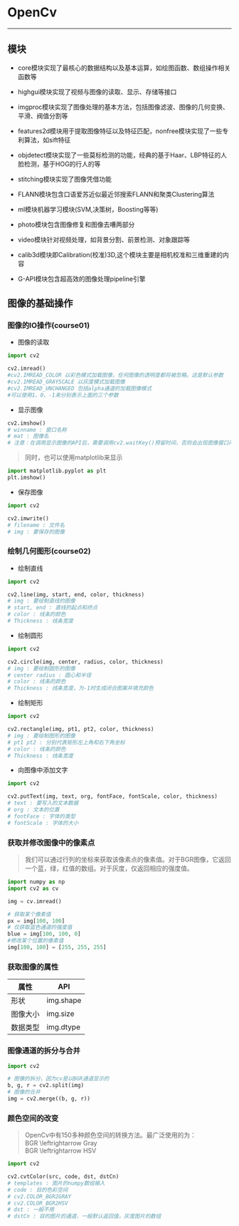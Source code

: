 # OpenCv  

---  

## 模块  

- core模块实现了最核心的数据结构以及基本运算，如绘图函数、数组操作相关函数等
- highgui模块实现了视频与图像的读取、显示、存储等接口
- imgproc模块实现了图像处理的基本方法，包括图像滤波、图像的几何变换、平滑、阀值分割等

- features2d模块用于提取图像特征以及特征匹配，nonfree模块实现了一些专利算法，如sift特征
- objdetect模块实现了一些莫标检测的功能，经典的基于Haar、LBP特征的人脸检测，基于HOG的行人的等
- stitching模块实现了图像凭借功能
- FLANN模块包含口语爱苏近似最近邻搜索FLANN和聚类Clustering算法
- ml模块机器学习模块(SVM,决策树，Boosting等等)
- photo模块包含图像修复和图像去嘈两部分
- video模块针对视频处理，如背景分割、前景检测、对象跟踪等
- calib3d模块即Calibration(校准)3D,这个模块主要是相机校准和三维重建的内容
- G-API模块包含超高效的图像处理pipeline引擎  


## 图像的基础操作  

### 图像的IO操作(course01)

- 图像的读取

```python
import cv2

cv2.imread()
#cv2.IMREAD_COLOR 以彩色模式加载图像，任何图像的透明度都将被忽略。这是默认参数
#cv2.IMREAD_GRAYSCALE 以灰度模式加载图像
#cv2.IMREAD_UNCHANGED 包括alpha通道的加载图像模式
#可以使用1、0、-1来分别表示上面的三个参数
```

- 显示图像
```python
cv2.imshow()
# winname : 窗口名称
# mat : 图像名
# 注意：在调用显示图像的API后，需要调用cv2.waitKey()预留时间，否则会出现图像窗口闪退的情况
```
> 同时，也可以使用matplotlib来显示

```python
import matplotlib.pyplot as plt
plt.imshow()
```

- 保存图像

```python
import cv2

cv2.imwrite()
# filename : 文件名
# img : 要保存的图像
```

### 绘制几何图形(course02)

- 绘制直线

```python
import cv2

cv2.line(img, start, end, color, thickness)
# img : 要绘制直线的图像
# start, end : 直线的起点和终点
# color : 线条的颜色
# Thickness : 线条宽度
```  

- 绘制圆形

```python
import cv2

cv2.circle(img, center, radius, color, thickness)
# img : 要绘制圆形的图像
# center radius : 圆心和半径
# color : 线条的颜色
# Thickness : 线条宽度，为-1时生成闭合图案并填充颜色
```

- 绘制矩形

```python
import cv2

cv2.rectangle(img, pt1, pt2, color, thickness)
# img : 要绘制图形的图像
# pt1 pt2 : 分别代表矩形左上角和右下角坐标
# color : 线条的颜色
# Thickness : 线条宽度
```

- 向图像中添加文字

```python
import cv2

cv2.putText(img, text, org, fontFace, fontScale, color, thickness)
# text : 要写入的文本数据
# org : 文本的位置
# fontFace : 字体的类型
# fontScale : 字体的大小
```

### 获取并修改图像中的像素点
> 我们可以通过行列的坐标来获取该像素点的像素值。对于BGR图像，它返回一个蓝，绿，红值的数组。对于灰度，仅返回相应的强度值。

```python
import numpy as np
import cv2 as cv

img = cv.imread()

# 获取某个像素值
px = img[100, 100]
# 仅获取蓝色通道的强度值
blue = img[100, 100, 0]
#修改某个位置的像素值
img[100, 100] = [255, 255, 255]
```

### 获取图像的属性
| 属性 | API | 
| --- | --- | 
| 形状 | img.shape | 
| 图像大小 | img.size | 
| 数据类型 | img.dtype |

### 图像通道的拆分与合并

```python
import cv2

# 图像的拆分，因为cv是以BGR通道显示的
b, g, r = cv2.split(img)
# 图像的合并
img = cv2.merge((b, g, r))
```

### 颜色空间的改变
> OpenCv中有150多种颜色空间的转换方法。最广泛使用的为：  
> BGR \leftrightarrow Gray  
> BGR \leftrightarrow HSV

```python
import cv2

cv2.cvtColor(src, code, dst, dstCn)
# templates : 图片的numpy数组输入
# code : 目的色彩空间
# cv2.COLOR_BGR2GRAY
# cv2.COLOR_BGR2HSV
# dst : 一般不用
# dstCn : 目的图片的通道，一般默认返回值，灰度图片的数组
```